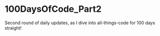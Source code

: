 # 100DaysOfCode_Part2
Second round of daily updates, as I dive into all-things-code for 100 days straight!
